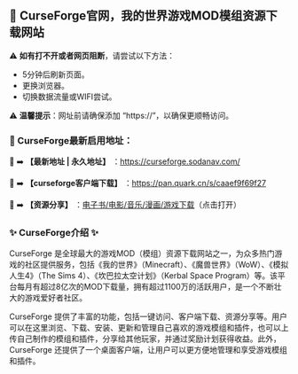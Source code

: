 <h2>
  <strong>💙 CurseForge官网，我的世界游戏MOD模组资源下载网站</strong>
</h2>
<p>⚠ <strong>如有打不开或者网页阻断</strong>，请尝试以下方法：</p>
<ul>
  <li>5分钟后刷新页面。</li>
  <li>更换浏览器。</li>
  <li>切换数据流量或WIFI尝试。</li>
</ul>
<p>⚠ <strong>温馨提示</strong>：网址前请确保添加 “https://”，以确保更顺畅访问。</p>
<h3>


  <strong>📌 CurseForge最新启用地址：</strong>
</h3>
<p>💖 ➡️ <strong>【最新地址 | 永久地址】</strong> ：<a href="https://curseforge.sodanav.com/">https://curseforge.sodanav.com/</a>
</p>

<p>💖 ➡️ <strong>【curseforge客户端下载】</strong> ：<a href="https://pan.quark.cn/s/caaef9f69f27#/list/share">https://pan.quark.cn/s/caaef9f69f27</a></p>

<p>💖 ➡️ <strong>【资源分享】</strong> ：<a href="https://wangpanziyuan.pages.dev/ ">电子书/电影/音乐/漫画/游戏下载</a>（点击打开）</p>
<h3>


  <strong>✨ CurseForge介绍 ✨</strong>
</h3>
<p>CurseForge 是全球最大的游戏MOD（模组）资源下载网站之一，为众多热门游戏的社区提供服务，包括《我的世界》（Minecraft）、《魔兽世界》（WoW）、《模拟人生4》（The Sims 4）、《坎巴拉太空计划》（Kerbal Space Program）等。该平台每月有超过8亿次的MOD下载量，拥有超过1100万的活跃用户，是一个不断壮大的游戏爱好者社区。</p>

<p>CurseForge 提供了丰富的功能，包括一键访问、客户端下载、资源分享等。用户可以在这里浏览、下载、安装、更新和管理自己喜欢的游戏模组和插件，也可以上传自己制作的模组和插件，分享给其他玩家，并通过奖励计划获得收益。此外，CurseForge 还提供了一个桌面客户端，让用户可以更方便地管理和享受游戏模组和插件。</p>
